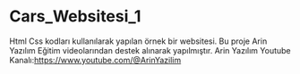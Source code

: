 # Cars_Websitesi_1
Html Css kodları kullanılarak yapılan örnek bir websitesi.
Bu proje Arin Yazılım Eğitim videolarından destek alınarak yapılmıştır.
Arin Yazılım Youtube Kanalı:https://www.youtube.com/@ArinYazilim
